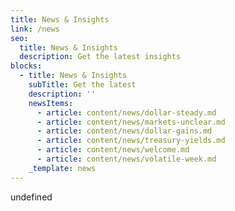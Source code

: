 ```yaml
---
title: News & Insights
link: /news
seo:
  title: News & Insights
  description: Get the latest insights
blocks:
  - title: News & Insights
    subTitle: Get the latest
    description: ''
    newsItems:
      - article: content/news/dollar-steady.md
      - article: content/news/markets-unclear.md
      - article: content/news/dollar-gains.md
      - article: content/news/treasury-yields.md
      - article: content/news/welcome.md
      - article: content/news/volatile-week.md
    _template: news
---
```


undefined
